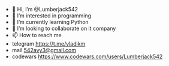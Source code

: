 - 👋 Hi, I’m @Lumberjack542
- 👀 I’m interested in programming
- 🌱 I’m currently learning Python
- 💞️ I’m looking to collaborate on it company
- 📫 How to reach me 
- telegram https://t.me/vladikm
- mail  542avy3@gmail.com
- codewars https://www.codewars.com/users/Lumberjack542
<!---
Lumberjack542/Lumberjack542 is a ✨ special ✨ repository because its `README.md` (this file) appears on your GitHub profile.
You can click the Preview link to take a look at your changes.
--->
